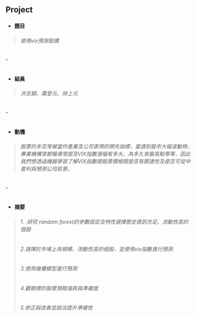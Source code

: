 
## Project
* #### **題目**
> ###### 使用vix預測股價
###### -
* #### **組員**
> ###### 洪志穎、葉登元、徐上元
###### -
* #### **動機**
> ###### 股票的多空常被當作產業及公司表現的領先指標，當遇到股市大幅波動時，專業機構常都報導常提及VIX指數漲幅有多大、為多久來最高點等等，因此我們想透過機器學習了解VIX指數跟股票價格間是否有關連性及是否可從中套利與預測公司前景。
###### -
* #### **摘要**
> ###### 1. .研究 random forest的參數設定及特性選擇歷史資訊充足、流動性高的個股
> ###### 2.選擇於市場上具規模、流動性高的個股，並使用vix指數進行預測
> ###### 3.使用幾種模型進行預測
> ###### 4.觀察標的股票預期漲跌與準確度
> ###### 5.修正與改善並設法提升準確性
　
